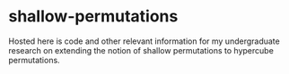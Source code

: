 # shallow-permutations
Hosted here is code and other relevant information for my undergraduate research on extending the notion of shallow permutations to hypercube permutations.
